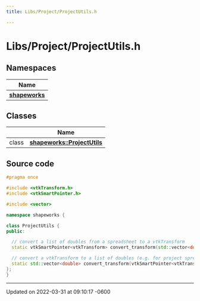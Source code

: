 ```yaml
---
title: Libs/Project/ProjectUtils.h

---
```


# Libs/Project/ProjectUtils.h



## Namespaces

| Name           |
| -------------- |
| **[shapeworks](../Namespaces/namespaceshapeworks.md)**  |

## Classes

|                | Name           |
| -------------- | -------------- |
| class | **[shapeworks::ProjectUtils](../Classes/classshapeworks_1_1ProjectUtils.md)**  |




## Source code

```cpp
#pragma once

#include <vtkTransform.h>
#include <vtkSmartPointer.h>

#include <vector>

namespace shapeworks {

class ProjectUtils {
public:

  // convert a list of doubles from a spreadsheet to a vtkTransform
  static vtkSmartPointer<vtkTransform> convert_transform(std::vector<double> list);

  // convert a vtkTransform to a list of doubles (e.g. for project spreadsheet)
  static std::vector<double> convert_transform(vtkSmartPointer<vtkTransform> transform);
};
}
```


-------------------------------

Updated on 2022-03-31 at 09:10:17 -0600
